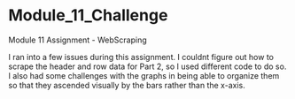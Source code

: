 # Module_11_Challenge
Module 11 Assignment - WebScraping 

I ran into a few issues during this assignment. I couldnt figure out how to scrape the header and row data for Part 2, so I used different code to do so. I also had some challenges with the graphs in being able to organize them so that they ascended visually by the bars rather than the x-axis. 
